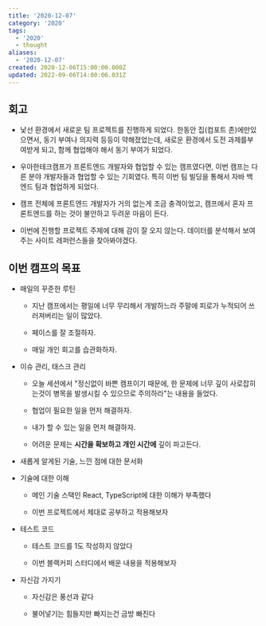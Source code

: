 ```yaml
---
title: '2020-12-07'
category: '2020'
tags:
  - '2020'
  - thought
aliases:
  - '2020-12-07'
created: 2020-12-06T15:00:00.000Z
updated: 2022-09-06T14:00:06.031Z
---
```


## 회고

- 낯선 환경에서 새로운 팀 프로젝트를 진행하게 되었다. 한동안 집(컴포트 존)에만있으면서, 동기 부여나 의지력 등등이 약해졌었는데, 새로운 환경에서 도전 과제를부여받게 되고, 함께 협업해야 해서 동기 부여가 되었다.

- 우아한테크캠프가 프론트엔드 개발자와 협업할 수 있는 캠프였다면, 이번 캠프는 다른 분야 개발자들과 협업할 수 있는 기회였다. 특히 이번 팀 빌딩을 통해서 자바 백엔드 팀과 협업하게 되었다.

- 캠프 전체에 프론트엔드 개발자가 거의 없는게 조금 충격이었고, 캠프에서 혼자 프론트엔드를 하는 것이 불안하고 두려운 마음이 든다.

- 이번에 진행할 프로젝트 주제에 대해 감이 잘 오지 않는다. 데이터를 분석해서 보여주는 사이트 레퍼런스들을 찾아봐야겠다.

## 이번 캠프의 목표

- 매일의 꾸준한 루틴

  - 지난 캠프에서는 평일에 너무 무리해서 개발하느라 주말에 피로가 누적되어 쓰러져버리는 일이 많았다.

  - 페이스를 잘 조절하자.

  - 매일 개인 회고를 습관화하자.

- 이슈 관리, 태스크 관리

  - 오늘 세션에서 "정신없이 바쁜 캠프이기 때문에, 한 문제에 너무 깊이 사로잡히는것이 병목을 발생시킬 수 있으므로 주의하라"는 내용을 들었다.

  - 협업이 필요한 일을 먼저 해결하자.

  - 내가 할 수 있는 일을 먼저 해결하자.

  - 어려운 문제는 **시간을 확보하고 개인 시간에** 깊이 파고든다.

- 새롭게 알게된 기술, 느낀 점에 대한 문서화

- 기술에 대한 이해

  - 메인 기술 스택인 React, TypeScript에 대한 이해가 부족했다

  - 이번 프로젝트에서 제대로 공부하고 적용해보자

- 테스트 코드

  - 테스트 코드를 1도 작성하지 않았다

  - 이번 블랙커피 스터디에서 배운 내용을 적용해보자

- 자신감 가지기

  - 자신감은 풍선과 같다

  - 불어넣기는 힘들지만 빠지는건 금방 빠진다
